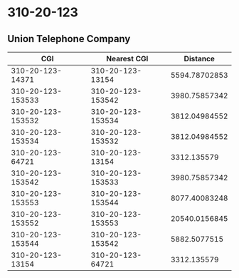 # 310-20-123
## Union Telephone Company


| CGI | Nearest CGI | Distance |
|-----|-------------|----------|
| 310-20-123-14371 | 310-20-123-13154 | 5594.78702853 |
| 310-20-123-153533 | 310-20-123-153542 | 3980.75857342 |
| 310-20-123-153532 | 310-20-123-153534 | 3812.04984552 |
| 310-20-123-153534 | 310-20-123-153532 | 3812.04984552 |
| 310-20-123-64721 | 310-20-123-13154 | 3312.135579 |
| 310-20-123-153542 | 310-20-123-153533 | 3980.75857342 |
| 310-20-123-153553 | 310-20-123-153544 | 8077.40083248 |
| 310-20-123-153552 | 310-20-123-153553 | 20540.0156845 |
| 310-20-123-153544 | 310-20-123-153542 | 5882.5077515 |
| 310-20-123-13154 | 310-20-123-64721 | 3312.135579 |
